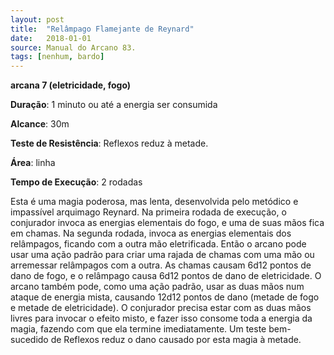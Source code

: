 ```yaml
---
layout: post
title:  "Relâmpago Flamejante de Reynard"
date:   2018-01-01
source: Manual do Arcano 83.
tags: [nenhum, bardo]
---
```


**arcana 7 (eletricidade, fogo)**

**Duração**: 1 minuto ou até a energia ser consumida

**Alcance**: 30m

**Teste de Resistência**: Reflexos reduz à metade.

**Área**: linha

**Tempo de Execução**: 2 rodadas

Esta é uma magia poderosa, mas lenta, desenvolvida pelo metódico e impassível arquimago Reynard. Na primeira rodada de execução, o conjurador invoca as energias elementais do fogo, e uma de suas mãos fica em chamas. Na segunda rodada, invoca as energias elementais dos relâmpagos, ficando com a outra mão eletrificada. Então o arcano pode usar uma ação padrão para criar uma rajada de chamas com uma mão ou arremessar relâmpagos com a outra. As chamas causam 6d12 pontos de dano de fogo, e o relâmpago causa 6d12 pontos de dano de eletricidade. O arcano também pode, como uma ação padrão, usar as duas mãos num ataque de energia mista, causando 12d12 pontos de dano (metade de fogo e metade de eletricidade). O conjurador precisa estar com as duas mãos livres para invocar o efeito misto, e fazer isso consome toda a energia da magia, fazendo com que ela termine imediatamente. Um teste bem-sucedido de Reflexos reduz o dano causado por esta magia à metade.
